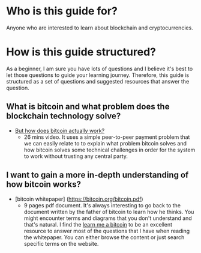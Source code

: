 # Who is this guide for?
Anyone who are interested to learn about blockchain and cryptocurrencies. 

# How is this guide structured?
As a beginner, I am sure you have lots of questions and I believe it's best to let those questions to guide your learning journey. Therefore, this guide is structured as a set of questions and suggested resources that answer the question.

## What is bitcoin and what problem does the blockchain technology solve?
- [But how does bitcoin actually work?](https://www.youtube.com/watch?v=bBC-nXj3Ng4)
  - 26 mins video. It uses a simple peer-to-peer payment problem that we can easily relate to to explain what problem bitcoin solves and how bitcoin solves some technical challenges in order for the system to work without trusting any central party.

## I want to gain a more in-depth understanding of how bitcoin works?
- [bitcoin whitepaper] (https://bitcoin.org/bitcoin.pdf)
  - 9 pages pdf document. It's always interesting to go back to the document written by the father of bitcoin to learn how he thinks. You might encounter terms and diagrams that you don't understand and that's natural. I find the [learn me a bitcoin](https://learnmeabitcoin.com) to be an excellent resource to answer most of the questions that I have when reading the whitepaper. You can either browse the content or just search specific terms on the website.



